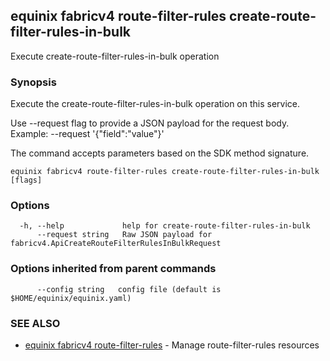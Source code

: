 ## equinix fabricv4 route-filter-rules create-route-filter-rules-in-bulk

Execute create-route-filter-rules-in-bulk operation

### Synopsis

Execute the create-route-filter-rules-in-bulk operation on this service.

Use --request flag to provide a JSON payload for the request body.
Example: --request '{"field":"value"}'

The command accepts parameters based on the SDK method signature.

```
equinix fabricv4 route-filter-rules create-route-filter-rules-in-bulk [flags]
```

### Options

```
  -h, --help             help for create-route-filter-rules-in-bulk
      --request string   Raw JSON payload for fabricv4.ApiCreateRouteFilterRulesInBulkRequest
```

### Options inherited from parent commands

```
      --config string   config file (default is $HOME/equinix/equinix.yaml)
```

### SEE ALSO

* [equinix fabricv4 route-filter-rules](equinix_fabricv4_route-filter-rules.md)	 - Manage route-filter-rules resources

